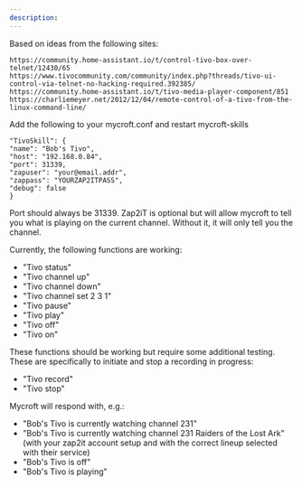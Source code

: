 ```yaml
---
description: 
---
```

Based on ideas from the following sites:
```
https://community.home-assistant.io/t/control-tivo-box-over-telnet/12430/65
https://www.tivocommunity.com/community/index.php?threads/tivo-ui-control-via-telnet-no-hacking-required.392385/
https://community.home-assistant.io/t/tivo-media-player-component/851
https://charliemeyer.net/2012/12/04/remote-control-of-a-tivo-from-the-linux-command-line/
```

Add the following to your mycroft.conf and restart mycroft-skills
```
"TivoSkill": {
"name": "Bob's Tivo",
"host": "192.168.0.84",
"port": 31339,
"zapuser": "your@email.addr",
"zappass": "YOURZAP2ITPASS",
"debug": false
}
```

Port should always be 31339.  Zap2iT is optional but will allow mycroft to tell you what is playing on the current channel.  Without it, it will only tell you the channel.

Currently, the following functions are working:
* "Tivo status"
* "Tivo channel up"
* "Tivo channel down"
* "Tivo channel set 2 3 1"
* "Tivo pause"
* "Tivo play"
* "Tivo off"
* "Tivo on"

These functions should be working but require some additional testing.  These are specifically to initiate and stop a recording in progress:
* "Tivo record"
* "Tivo stop"

Mycroft will respond with, e.g.:
* "Bob's Tivo is currently watching channel 231"
* "Bob's Tivo is currently watching channel 231 Raiders of the Lost Ark" (with your zap2it account setup and with the correct lineup selected with their service)
* "Bob's Tivo is off"
* "Bob's Tivo is playing"
